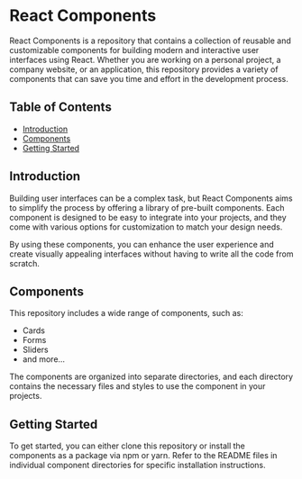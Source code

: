 # React Components

React Components is a repository that contains a collection of reusable and customizable components for building modern and interactive user interfaces using React. Whether you are working on a personal project, a company website, or an application, this repository provides a variety of components that can save you time and effort in the development process.

## Table of Contents

- [Introduction](#introduction)
- [Components](#components)
- [Getting Started](#getting-started)

## Introduction

Building user interfaces can be a complex task, but React Components aims to simplify the process by offering a library of pre-built components. Each component is designed to be easy to integrate into your projects, and they come with various options for customization to match your design needs.

By using these components, you can enhance the user experience and create visually appealing interfaces without having to write all the code from scratch.

## Components

This repository includes a wide range of components, such as:

- Cards
- Forms
- Sliders
- and more...

The components are organized into separate directories, and each directory contains the necessary files and styles to use the component in your projects.

## Getting Started

To get started, you can either clone this repository or install the components as a package via npm or yarn. Refer to the README files in individual component directories for specific installation instructions.
